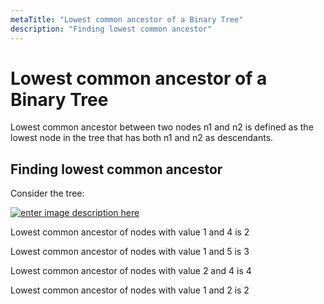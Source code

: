 ```yaml
---
metaTitle: "Lowest common ancestor of a Binary Tree"
description: "Finding lowest common ancestor"
---
```


# Lowest common ancestor of a Binary Tree


Lowest common ancestor between two nodes n1 and n2 is defined as the lowest node in the tree that has both n1 and n2 as descendants.



## Finding lowest common ancestor


Consider the tree:

[<img src="https://i.stack.imgur.com/C4UqM.png" alt="enter image description here" />](https://i.stack.imgur.com/C4UqM.png)

Lowest common ancestor of nodes with value 1 and 4 is 2

Lowest common ancestor of nodes with value 1 and 5 is 3

Lowest common ancestor of nodes with value 2 and 4 is 4

Lowest common ancestor of nodes with value 1 and 2 is 2

